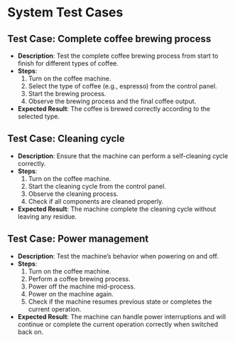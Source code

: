 # System Test Cases

## Test Case: Complete coffee brewing process
- **Description**: Test the complete coffee brewing process from start to finish for different types of coffee.
- **Steps**:
  1. Turn on the coffee machine.
  2. Select the type of coffee (e.g., espresso) from the control panel.
  3. Start the brewing process.
  4. Observe the brewing process and the final coffee output.
- **Expected Result**: The coffee is brewed correctly according to the selected type.

## Test Case: Cleaning cycle
- **Description**: Ensure that the machine can perform a self-cleaning cycle correctly.
- **Steps**:
  1. Turn on the coffee machine.
  2. Start the cleaning cycle from the control panel.
  3. Observe the cleaning process.
  4. Check if all components are cleaned properly.
- **Expected Result**: The machine complete the cleaning cycle without leaving any residue.

## Test Case: Power management
- **Description**: Test the machine’s behavior when powering on and off.
- **Steps**:
  1. Turn on the coffee machine.
  2. Perform a coffee brewing process.
  3. Power off the machine mid-process.
  4. Power on the machine again.
  5. Check if the machine resumes previous state or completes the current operation.
- **Expected Result**: The machine can handle power interruptions and will continue or complete the current operation correctly when switched back on.
